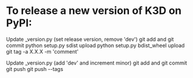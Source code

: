 # To release a new version of K3D on PyPI:

Update _version.py (set release version, remove 'dev')
git add and git commit
python setup.py sdist upload
python setup.py bdist_wheel upload
git tag -a X.X.X -m 'comment'

Update _version.py (add 'dev' and increment minor)
git add and git commit
git push
git push --tags
